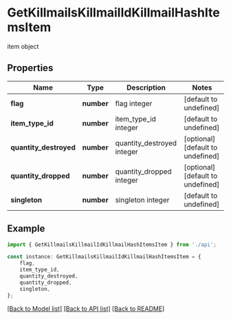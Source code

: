 # GetKillmailsKillmailIdKillmailHashItemsItem

item object

## Properties

Name | Type | Description | Notes
------------ | ------------- | ------------- | -------------
**flag** | **number** | flag integer | [default to undefined]
**item_type_id** | **number** | item_type_id integer | [default to undefined]
**quantity_destroyed** | **number** | quantity_destroyed integer | [optional] [default to undefined]
**quantity_dropped** | **number** | quantity_dropped integer | [optional] [default to undefined]
**singleton** | **number** | singleton integer | [default to undefined]

## Example

```typescript
import { GetKillmailsKillmailIdKillmailHashItemsItem } from './api';

const instance: GetKillmailsKillmailIdKillmailHashItemsItem = {
    flag,
    item_type_id,
    quantity_destroyed,
    quantity_dropped,
    singleton,
};
```

[[Back to Model list]](../README.md#documentation-for-models) [[Back to API list]](../README.md#documentation-for-api-endpoints) [[Back to README]](../README.md)
